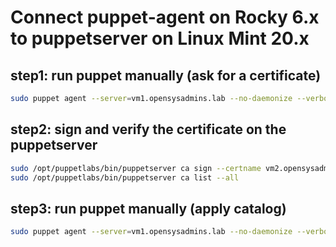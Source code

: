 # Connect puppet-agent on Rocky 6.x to puppetserver on Linux Mint 20.x

## step1: run puppet manually (ask for a certificate)
``` bash title="guru3@vm3:-$ _"
sudo puppet agent --server=vm1.opensysadmins.lab --no-daemonize --verbose --onetime
```

## step2: sign and verify the certificate on the puppetserver
``` bash title="guru1@vm1:-$ _"
sudo /opt/puppetlabs/bin/puppetserver ca sign --certname vm2.opensysadmins.lab
sudo /opt/puppetlabs/bin/puppetserver ca list --all
```

## step3: run puppet manually (apply catalog)
``` bash title="guru3@vm3:-$ _"
sudo puppet agent --server=vm1.opensysadmins.lab --no-daemonize --verbose --onetime
```